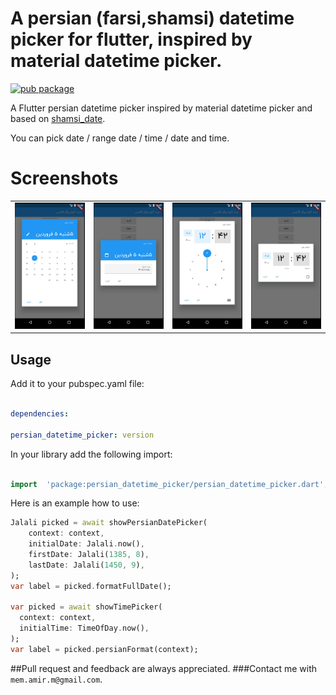 
  

# A persian (farsi,shamsi) datetime picker for flutter, inspired by material datetime picker.

  

[![pub package](https://img.shields.io/pub/v/persian_datetime_picker.svg?color=%23e67e22&label=pub&logo=persian_datetime_picker)](https://pub.dartlang.org/packages/persian_datetime_picker)

  

A Flutter persian datetime picker inspired by material datetime picker and based on [shamsi_date](https://pub.dartlang.org/packages/shamsi_date).

  

You can pick date / range date / time / date and time.

  
  

# Screenshots

|||||
| ------- | ------- |------- | ------- |
|![]( screenshot_date.jpeg) |![]( screenshot_date2.jpeg) |![]( screenshot_time.jpeg) |![]( screenshot_time2.jpeg) |
  
  

## Usage

  

Add it to your pubspec.yaml file:

  

```yaml

dependencies:

persian_datetime_picker: version

```

  

In your library add the following import:

  

```dart

import  'package:persian_datetime_picker/persian_datetime_picker.dart';

```

  

Here is an example how to use:

  
```dart
Jalali picked = await showPersianDatePicker(
    context: context,
    initialDate: Jalali.now(),
    firstDate: Jalali(1385, 8),
    lastDate: Jalali(1450, 9),
);
var label = picked.formatFullDate();

var picked = await showTimePicker(
  context: context,
  initialTime: TimeOfDay.now(),
);
var label = picked.persianFormat(context);

```

 
##Pull request and feedback are always appreciated.
###Contact me with `mem.amir.m@gmail.com`.
